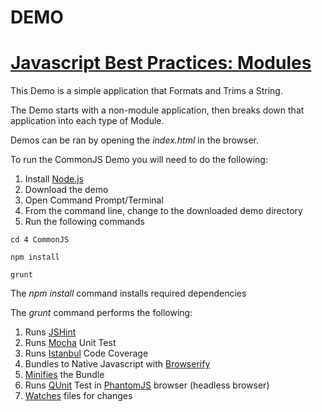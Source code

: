 # DEMO
# [Javascript Best Practices: Modules](https://justinjrussell.wordpress.com/2015/04/10/javascript-best-practices-modules/)
This Demo is a simple application that Formats and Trims a String.

The Demo starts with a non-module application, then breaks down that application into each type of Module.

Demos can be ran by opening the *index.html* in the browser.

To run the CommonJS Demo you will need to do the following:

1. Install [Node.js](https://nodejs.org/)
2. Download the demo
3. Open Command Prompt/Terminal
4. From the command line, change to the downloaded demo directory
5. Run the following commands
```
cd 4 CommonJS
```
```
npm install
```
```
grunt
```

The *npm install* command installs required dependencies

The *grunt* command performs the following:

1. Runs [JSHint](https://www.npmjs.com/package/grunt-contrib-jshint)
2. Runs [Mocha](https://www.npmjs.com/package/grunt-mocha) Unit Test
3. Runs [Istanbul](https://www.npmjs.com/package/grunt-mocha-istanbul) Code Coverage
4. Bundles to Native Javascript with [Browserify](https://www.npmjs.com/package/grunt-browserify)
5. [Minifies](https://www.npmjs.com/package/grunt-contrib-uglify) the Bundle
6. Runs [QUnit](https://www.npmjs.com/package/grunt-contrib-qunit) Test in [PhantomJS](http://phantomjs.org/) browser (headless browser)
7. [Watches](https://www.npmjs.com/package/grunt-contrib-watch) files for changes
